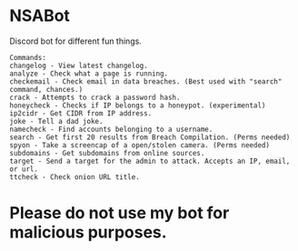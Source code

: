 # NSABot
Discord bot for different fun things.

    Commands:
    changelog - View latest changelog.
    analyze - Check what a page is running.
    checkemail - Check email in data breaches. (Best used with "search" command, chances.)
    crack - Attempts to crack a password hash.
    honeycheck - Checks if IP belongs to a honeypot. (experimental)
    ip2cidr - Get CIDR from IP address.
    joke - Tell a dad joke.
    namecheck - Find accounts belonging to a username.
    search - Get first 20 results from Breach Compilation. (Perms needed)
    spyon - Take a screencap of a open/stolen camera. (Perms needed)
    subdomains - Get subdomains from online sources.
    target - Send a target for the admin to attack. Accepts an IP, email, or url.
    ttcheck - Check onion URL title.
    
# Please do not use my bot for malicious purposes.
